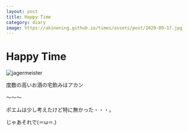 ```yaml
---
layout: post
title: Happy Time
category: diary
image: https://akinening.github.io/times/assets/post/2020-09-17.jpg
---
```


# Happy Time

<img src="https://akinening.github.io/times/assets/post/2020-09-17.jpg" alt="jagermeister">

度数の高いお酒の宅飲みはアカン

〜〜〜

ポエムは少し考えたけど特に無かった・・・。

じゃあそれで(＝ω＝.)